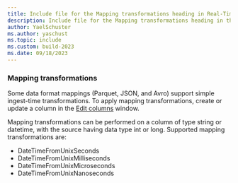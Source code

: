 ```yaml
---
title: Include file for the Mapping transformations heading in Real-Time Analytics
description: Include file for the Mapping transformations heading in the Get data hub in Real-Time Analytics
author: YaelSchuster
ms.author: yaschust
ms.topic: include
ms.custom: build-2023
ms.date: 09/18/2023
---
```

### Mapping transformations

Some data format mappings (Parquet, JSON, and Avro) support simple ingest-time transformations. To apply mapping transformations, create or update a column in the [Edit columns](#edit-columns) window.

Mapping transformations can be performed on a column of type string or datetime, with the source having data type int or long. Supported mapping transformations are:

* DateTimeFromUnixSeconds
* DateTimeFromUnixMilliseconds
* DateTimeFromUnixMicroseconds
* DateTimeFromUnixNanoseconds
